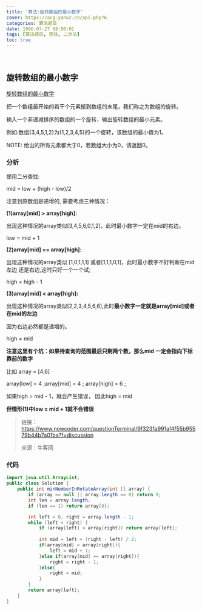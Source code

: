 ```yaml
---
title: '算法:旋转数组的最小数字'
cover: https://acg.yanwz.cn/api.php?6
categories: 算法题目
date: 1996-07-27 08:00:01
tags: [算法题目, 查找, 二分法]
toc: true
---
```


<br/>

<!--more-->

## 旋转数组的最小数字

[旋转数组的最小数字](https://www.nowcoder.com/practice/9f3231a991af4f55b95579b44b7a01ba?tpId=13&tqId=11159&tPage=1&rp=1&ru=%2Fta%2Fcoding-interviews&qru=%2Fta%2Fcoding-interviews%2Fquestion-ranking)

把一个数组最开始的若干个元素搬到数组的末尾，我们称之为数组的旋转。

输入一个非递减排序的数组的一个旋转，输出旋转数组的最小元素。

例如:数组{3,4,5,1,2}为{1,2,3,4,5}的一个旋转，该数组的最小值为1。

NOTE: 给出的所有元素都大于0，若数组大小为0，请返回0。

### 分析

使用二分查找:

mid = low + (high - low)/2 

注意到原数组是递增的, 需要考虑三种情况： 

 **(1)array[mid] > array[high]:** 

出现这种情况的array类似[3,4,5,6,0,1,2]，此时最小数字一定在mid的右边。 

low = mid + 1

 **(2)array[mid] == array[high]:** 

出现这种情况的array类似 [1,0,1,1,1]   或者[1,1,1,0,1]，此时最小数字不好判断在mid左边 还是右边,这时只好一个一个试;

high = high - 1

**(3)array[mid] < array[high]:** 

出现这种情况的array类似[2,2,3,4,5,6,6],此时**最小数字一定就是array[mid]或者在mid的左边**

因为右边必然都是递增的。 

  high = mid 

  **注意这里有个坑：如果待查询的范围最后只剩两个数，那么mid** **一定会指向下标靠前的数字**  

比如 array = [4,6] 

array[low] = 4 ;array[mid] = 4 ; array[high] = 6 ; 

如果high = mid - 1，就会产生错误， 因此high = mid 

**但情形(1)中low = mid + 1就不会错误**

>   链接：https://www.nowcoder.com/questionTerminal/9f3231a991af4f55b95579b44b7a01ba?f=discussion
>
>   来源：牛客网

### 代码

```java
import java.util.ArrayList;
public class Solution {
    public int minNumberInRotateArray(int [] array) {
        if (array == null || array.length == 0) return 0;
        int len = array.length;
        if (len == 1) return array[0];

        int left = 0, right = array.length - 1;
        while (left < right) {
            if (array[left] < array[right]) return array[left];
            
            int mid = left + (right - left) / 2;        
            if(array[mid] > array[right]){
                left = mid + 1;
            }else if(array[mid] == array[right]){
                right = right - 1;
            }else{
                right = mid;
            }   
        }
        return array[left];
    }
}
```

